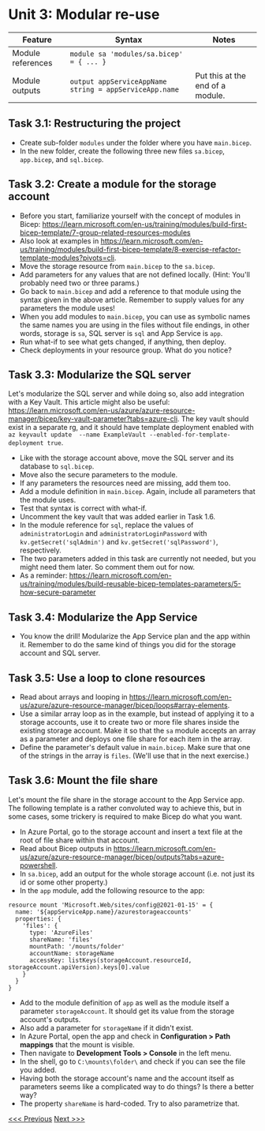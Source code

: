 # Unit 3: Modular re-use

|Feature|Syntax|Notes|
|---|---|---|
|Module references|`module sa 'modules/sa.bicep' = { ... }`||
|Module outputs|`output appServiceAppName string = appServiceApp.name`|Put this at the end of a module.|

## Task 3.1: Restructuring the project
- Create sub-folder `modules` under the folder where you have `main.bicep`.
- In the new folder, create the following three new files `sa.bicep`, `app.bicep`, and `sql.bicep`.

## Task 3.2: Create a module for the storage account
- Before you start, familiarize yourself with the concept of modules in Bicep: https://learn.microsoft.com/en-us/training/modules/build-first-bicep-template/7-group-related-resources-modules
- Also look at examples in https://learn.microsoft.com/en-us/training/modules/build-first-bicep-template/8-exercise-refactor-template-modules?pivots=cli.
- Move the storage resource from `main.bicep` to the `sa.bicep`.
- Add parameters for any values that are not defined locally. (Hint: You'll probably need two or three params.)
- Go back to `main.bicep` and add a reference to that module using the syntax given in the above article. Remember to supply values for any parameters the module uses!
- When you add modules to `main.bicep`, you can use as symbolic names the same names you are using in the files without file endings, in other words, storage is `sa`, SQL server is `sql` and App Service is `app`.
- Run what-if to see what gets changed, if anything, then deploy.
- Check deployments in your resource group. What do you notice?

## Task 3.3: Modularize the SQL server

Let's modularize the SQL server and while doing so, also add integration with a Key Vault. This article might also be useful: https://learn.microsoft.com/en-us/azure/azure-resource-manager/bicep/key-vault-parameter?tabs=azure-cli. The key vault should exist in a separate rg, and it should have template deployment enabled with `az keyvault update  --name ExampleVault --enabled-for-template-deployment true`.

- Like with the storage account above, move the SQL server and its database to `sql.bicep`.
- Move also the secure parameters to the module.
- If any parameters the resources need are missing, add them too.
- Add a module definition in `main.bicep`. Again, include all parameters that the module uses.
- Test that syntax is correct with what-if.
- Uncomment the key vault that was added earlier in Task 1.6.
- In the module reference for `sql`, replace the values of `administratorLogin` and `administratorLoginPassword` with `kv.getSecret('sqlAdmin')` and `kv.getSecret('sqlPassword')`, respectively.
- The two parameters added in this task are currently not needed, but you might need them later. So comment them out for now.
- As a reminder: https://learn.microsoft.com/en-us/training/modules/build-reusable-bicep-templates-parameters/5-how-secure-parameter

## Task 3.4: Modularize the App Service

- You know the drill! Modularize the App Service plan and the app within it. Remember to do the same kind of things you did for the storage account and SQL server.

## Task 3.5: Use a loop to clone resources
- Read about arrays and looping in https://learn.microsoft.com/en-us/azure/azure-resource-manager/bicep/loops#array-elements.
- Use a similar array loop as in the example, but instead of applying it to a storage accounts, use it to create two or more file shares inside the existing storage account. Make it so that the `sa` module accepts an array as a parameter and deploys one file share for each item in the array.
- Define the parameter's default value in `main.bicep`. Make sure that one of the strings in the array is `files`. (We'll use that in the next exercise.)

## Task 3.6: Mount the file share

Let's mount the file share in the storage account to the App Service app. The following template is a rather convoluted way to achieve this, but in some cases, some trickery is required to make Bicep do what you want.

- In Azure Portal, go to the storage account and insert a text file at the root of file share within that account.
- Read about Bicep outputs in https://learn.microsoft.com/en-us/azure/azure-resource-manager/bicep/outputs?tabs=azure-powershell.
- In `sa.bicep`, add an output for the whole storage account (i.e. not just its id or some other property.)
- In the `app` module, add the following resource to the app:
```
resource mount 'Microsoft.Web/sites/config@2021-01-15' = {
  name: '${appServiceApp.name}/azurestorageaccounts'
  properties: {
    'files': {
      type: 'AzureFiles'
      shareName: 'files'
      mountPath: '/mounts/folder'
      accountName: storageName      
      accessKey: listKeys(storageAccount.resourceId, storageAccount.apiVersion).keys[0].value
    }
  }
}
```
- Add to the module definition of `app` as well as the module itself a parameter `storageAccount`. It should get its value from the storage account's outputs.
- Also add a parameter for `storageName` if it didn't exist.
- In Azure Portal, open the app and check in **Configuration > Path mappings** that the mount is visible.
- Then navigate to **Development Tools > Console** in the left menu.
- In the shell, go to `C:\mounts\folder\` and check if you can see the file you added.
- Having both the storage account's name and the account itself as parameters seems like a complicated way to do things? Is there a better way?
- The property `shareName` is hard-coded. Try to also parametrize that.

[<<< Previous](https://github.com/mikkokallio/bicep-workshop/blob/main/docs/unit_2.md) [Next >>>](https://github.com/mikkokallio/bicep-workshop/blob/main/docs/unit_4.md)
